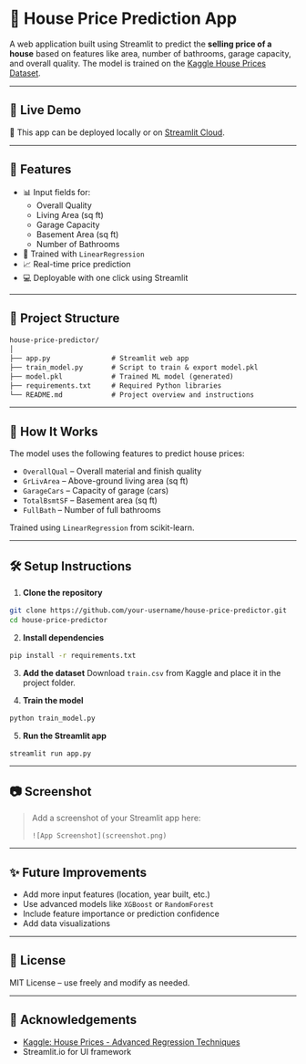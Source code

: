 # 🏡 House Price Prediction App

A web application built using Streamlit to predict the **selling price of a house** based on features like area, number of bathrooms, garage capacity, and overall quality. The model is trained on the [Kaggle House Prices Dataset](https://www.kaggle.com/c/house-prices-advanced-regression-techniques).

---

## 🚀 Live Demo
🧪 This app can be deployed locally or on [Streamlit Cloud](https://share.streamlit.io).

---

## 📌 Features

- 📊 Input fields for:
  - Overall Quality
  - Living Area (sq ft)
  - Garage Capacity
  - Basement Area (sq ft)
  - Number of Bathrooms
- 🤖 Trained with `LinearRegression`
- 📈 Real-time price prediction
- 💻 Deployable with one click using Streamlit

---

## 📁 Project Structure

```
house-price-predictor/
│
├── app.py               # Streamlit web app
├── train_model.py       # Script to train & export model.pkl
├── model.pkl            # Trained ML model (generated)
├── requirements.txt     # Required Python libraries
└── README.md            # Project overview and instructions
```

---

## 🧠 How It Works

The model uses the following features to predict house prices:

- `OverallQual` – Overall material and finish quality
- `GrLivArea` – Above-ground living area (sq ft)
- `GarageCars` – Capacity of garage (cars)
- `TotalBsmtSF` – Basement area (sq ft)
- `FullBath` – Number of full bathrooms

Trained using `LinearRegression` from scikit-learn.

---

## 🛠️ Setup Instructions

1. **Clone the repository**
```bash
git clone https://github.com/your-username/house-price-predictor.git
cd house-price-predictor
```

2. **Install dependencies**
```bash
pip install -r requirements.txt
```

3. **Add the dataset**
Download `train.csv` from Kaggle and place it in the project folder.

4. **Train the model**
```bash
python train_model.py
```

5. **Run the Streamlit app**
```bash
streamlit run app.py
```

---

## 📷 Screenshot

> Add a screenshot of your Streamlit app here:
> ```
> ![App Screenshot](screenshot.png)
> ```

---

## ✨ Future Improvements

- Add more input features (location, year built, etc.)
- Use advanced models like `XGBoost` or `RandomForest`
- Include feature importance or prediction confidence
- Add data visualizations

---

## 📜 License

MIT License – use freely and modify as needed.

---

## 🤝 Acknowledgements

- [Kaggle: House Prices - Advanced Regression Techniques](https://www.kaggle.com/c/house-prices-advanced-regression-techniques)
- Streamlit.io for UI framework
